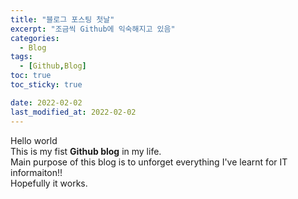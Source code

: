 ```yaml
---
title: "블로그 포스팅 첫날"
excerpt: "조금씩 Github에 익숙해지고 있음"
categories: 
  - Blog
tags: 
  - [Github,Blog]
toc: true
toc_sticky: true

date: 2022-02-02
last_modified_at: 2022-02-02
---
```

Hello world  
This is my fist __Github blog__ in my life.  
Main purpose of this blog is to unforget everything I've learnt for IT informaiton!!  
Hopefully it works.  
